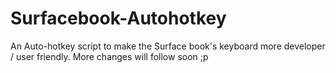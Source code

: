 # Surfacebook-Autohotkey
An Auto-hotkey script to make the Surface book's keyboard more developer / user friendly. More changes will follow soon ;p
